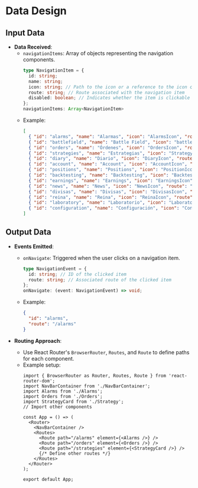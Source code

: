 # Data Design

## **Input Data**

- **Data Received**:
  - `navigationItems`: Array of objects representing the navigation components.
    ```typescript
    type NavigationItem = {
      id: string;
      name: string;
      icon: string; // Path to the icon or a reference to the icon component
      route: string; // Route associated with the navigation item
      disabled: boolean; // Indicates whether the item is clickable
    };
    navigationItems: Array<NavigationItem>
    ```
  - Example:
    ```json
    [
      { "id": "alarms", "name": "Alarmas", "icon": "AlarmsIcon", "route": "/alarms", "disabled": false },
      { "id": "battlefield", "name": "Battle Field", "icon": "battleFieldIcon", "route": "/battlefield", "disabled": true },
      { "id": "orders", "name": "Órdenes", "icon": "OrdersIcon", "route": "/orders", "disabled": true },
      { "id": "strategies", "name": "Estrategias", "icon": "StrategyIcon", "route": "/strategies", "disabled": true },
      { "id": "diary", "name": "Diario", "icon": "DiaryIcon", "route": "/diary", "disabled": true },
      { "id": "account", "name": "Account", "icon": "AccountIcon", "route": "/account", "disabled": true },
      { "id": "positions", "name": "Positions", "icon": "PositionIcon", "route": "/positions", "disabled": true },
      { "id": "backtesting", "name": "Backtesting", "icon": "BacktestingIcon", "route": "/backtesting", "disabled": true },
      { "id": "earnings", "name": "Earnings", "icon": "EarningsIcon", "route": "/earnings", "disabled": true },
      { "id": "news", "name": "News", "icon": "NewsIcon", "route": "/news", "disabled": true },
      { "id": "divisas", "name": "Divisas", "icon": "DivisasIcon", "route": "/divisas", "disabled": true },
      { "id": "reina", "name": "Reina", "icon": "ReinaIcon", "route": "/reina", "disabled": true },
      { "id": "laboratory", "name": "Laboratorio", "icon": "LaboratoryIcon", "route": "/laboratory", "disabled": true },
      { "id": "configuration", "name": "Configuración", "icon": "ConfigIcon", "route": "/configuration", "disabled": true }
    ]
    ```

## **Output Data**

- **Events Emitted**:
  - `onNavigate`: Triggered when the user clicks on a navigation item.
    ```typescript
    type NavigationEvent = {
      id: string; // ID of the clicked item
      route: string; // Associated route of the clicked item
    };
    onNavigate: (event: NavigationEvent) => void;
    ```
  - Example:
    ```json
    {
      "id": "alarms",
      "route": "/alarms"
    }
    ```

- **Routing Approach**:
  - Use React Router's `BrowserRouter`, `Routes`, and `Route` to define paths for each component.
  - Example setup:
    ```tsx
    import { BrowserRouter as Router, Routes, Route } from 'react-router-dom';
    import NavBarContainer from './NavBarContainer';
    import Alarms from './Alarms';
    import Orders from './Orders';
    import StrategyCard from './Strategy';
    // Import other components

    const App = () => (
      <Router>
        <NavBarContainer />
        <Routes>
          <Route path="/alarms" element={<Alarms />} />
          <Route path="/orders" element={<Orders />} />
          <Route path="/strategies" element={<StrategyCard />} />
          {/* Define other routes */}
        </Routes>
      </Router>
    );

    export default App;
    ```


